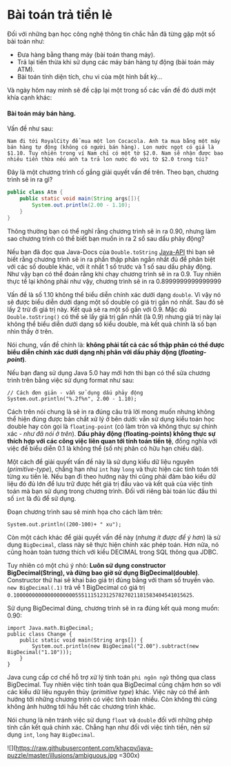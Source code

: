 # Bài toán trả tiền lẻ

Đối với những bạn học công nghệ thông tin chắc hẳn đã từng gặp một số bài toán như:
- Đưa hàng bằng thang máy (bài toán thang máy).
- Trả lại tiền thừa khi sử dụng các máy bán hàng tự động (bài toán máy ATM).
- Bài toán tính diện tích, chu vi của một hình bất kỳ...

Và ngày hôm nay mình sẽ đề cập lại một trong số các vấn đề đó dưới một khía cạnh khác: 

#### __Bài toán máy bán hàng__.

Vấn đề như sau:
````
Nam đi tới RoyalCity để mua một lon Cocacola. Anh ta mua bằng một máy bán hàng tự động (không có người bán hàng). Lon nước ngọt có giá là $1.10. Tuy nhiên trong ví Nam chỉ có một tờ $2.0. Nam sẽ nhận được bao nhiêu tiền thừa nếu anh ta trả lon nước đó với tờ $2.0 trong túi?
````

Đây là một chương trình cố gắng giải quyết vấn đề trên. Theo bạn, chương trình sẽ in ra gì?

````JAVA
public class Atm {
    public static void main(String args[]){
        System.out.println(2.00 - 1.10);
    }
}
````

Thông thường bạn có thể nghĩ rằng chương trình sẽ in ra 0.90, nhưng làm sao chương trình có thể biết bạn muốn in ra 2 số sau dấu phảy động? 

Nếu bạn đã đọc qua Java-Docs của `Double.toString` [Java-API](http://docs.oracle.com/javase/7/docs/api/java/lang/Double.html#toString(double)) thì bạn sẽ biết rằng chương trình sẽ in ra phần thập phân ngắn nhất đủ để phân biệt với các số double khác, với ít nhất 1 số trước và 1 số sau dấu phảy động. Như vậy bạn có thể đoán rằng khi chạy chương trình sẽ in ra 0.9. Tuy nhiên thực tế lại không phải như vậy, chương trình sẽ in ra 0.8999999999999999

Vấn đề là số 1.10 không thể biểu diễn chính xác dưới dạng `double`. Vì vậy nó sẽ được biểu diễn dưới dạng một số double có giá trị gần nó nhất. Sau đó sẽ lấy 2 trừ đi giá trị này. Kết quả sẽ ra một số gần với 0.9. Mặc dù `Double.toString()` có thể sẽ lấy giá trị gần nhất (là 0.9) nhưng giá trị này lại không thể biểu diễn dưới dạng số kiểu double, mà kết quả chính là số bạn nhìn thấy ở trên.

Nói chung, vấn đề chính là: __không phải tất cả các số thập phân có thể được biểu diễn chính xác dưới dạng nhị phân với dấu phảy động (_floating-point_)__. 

Nếu bạn đang sử dụng Java 5.0 hay mới hơn thì bạn có thể sửa chương trình trên bằng việc sử dụng format như sau:

````
// Cách đơn giản - vẫn sử dụng dấu phảy động
System.out.println("%.2f%n", 2.00 - 1.10);
````

Cách trên nói chung là sẽ in ra đúng câu trả lời mong muốn nhưng không thể hiện đúng được bản chất xử lý ở bên dưới: vẫn sử dụng kiểu toán học double hay còn gọi là `floating-point` (có làm tròn và không thực sự chính xác - _như đã nói ở trên_). __Dấu phảy động (floating-points) không thực sự thích hợp với các công việc liên quan tới tính toán tiền tệ__, đồng nghĩa với việc để biểu diễn 0.1 là không thể (số nhị phân có hữu hạn chiều dài).

Một cách để giải quyết vấn đề này là sử dụng kiểu dữ liệu nguyên (_primitive-type_), chẳng hạn như `int` hay `long` và thực hiện các tính toán tới từng xu tiền lẻ. Nếu bạn đi theo hướng này thì cũng phải đảm bảo kiểu dữ liệu đó đủ lớn để lưu trữ được hết giá trị đầu vào và kết quả của việc tính toán mà bạn sử dụng trong chương trình. Đối với riêng bài toán lúc đầu thì số `int` là đủ để sử dụng.

Đoạn chương trình sau sẽ minh họa cho cách làm trên:
````
System.out.println((200-100)+ " xu");
````

Còn một cách khác để giải quyết vấn đề này (_nhưng ít được để ý hơn_) là sử dụng `BigDecimal`, class này sẽ thực hiện chính xác phép toán. Hơn nữa, nó cũng hoàn toàn tương thích với kiểu DECIMAL trong SQL thông qua JDBC.

Tuy nhiên có một chú ý nhỏ: __Luôn sử dụng constructor BigDecimal(String), và đừng bao giờ sử dụng BigDecimal(double)__. Constructor thứ hai sẽ khai báo giá trị đúng bằng với tham số truyền vào. `new BigDecimal(.1)` trả về 1 BigDecimal có giá trị `0.1000000000000000000055511151231257827021181583404541015625`. 

Sử dụng BigDecimal đúng, chương trình sẽ in ra đúng kết quả mong muốn: 0.90:

````
import Java.math.BigDecimal;
public class Change {
    public static void main(String args[]) {
        System.out.println(new BigDecimal("2.00").subtract(new BigDecimal("1.10")));
    }
}
````

Java cung cấp cơ chế hỗ trợ xử lý tính toán `phi ngôn ngữ` thông qua class BigDecimal. Tuy nhiên việc tính toán qua BigDecimal cũng chậm hơn so với các kiểu dữ liệu nguyên thủy (_primitive type_) khác. Việc này có thể ảnh hưởng tới những chương trình có việc tính toán nhiều. Còn không thì cũng không ảnh hưởng tới hầu hết các chương trình khác.

Nói chung là nên tránh việc sử dụng `float` và `double` đối với những phép tính cần kết quả chính xác. Chẳng hạn như đối với việc tính tiền, nên sử dụng `int`, `long` hay `BigDecimal`.

![](https://raw.githubusercontent.com/khacpv/java-puzzle/master/illusions/ambiguous.jpg =300x)